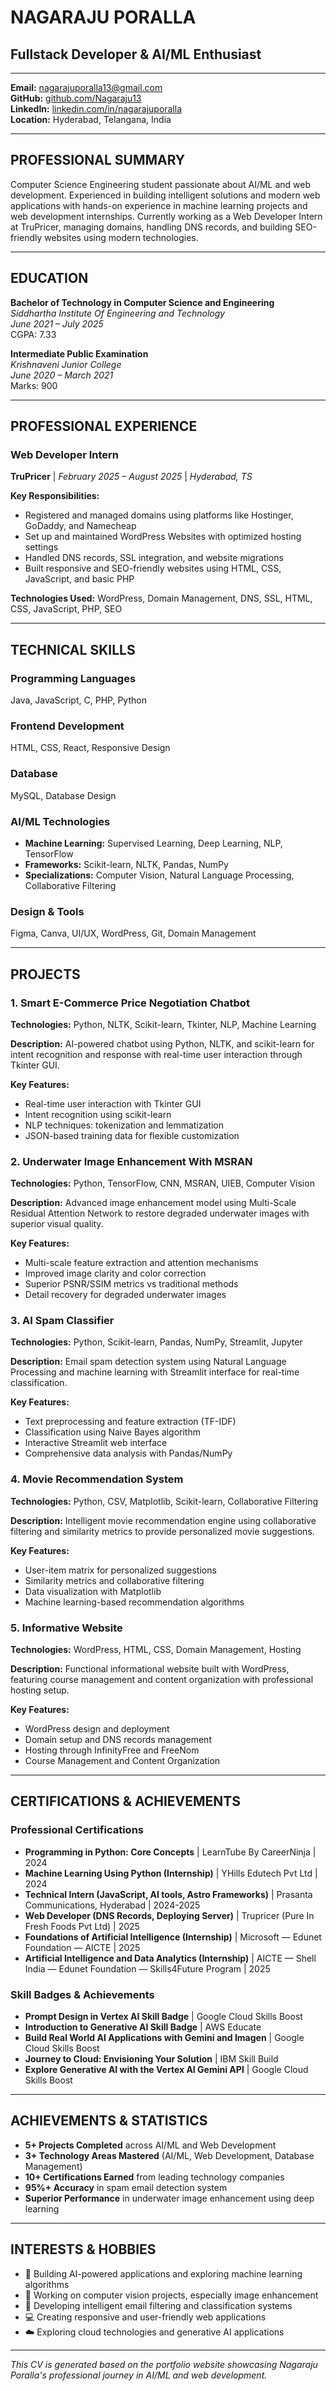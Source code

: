 # NAGARAJU PORALLA
## Fullstack Developer & AI/ML Enthusiast

---

**Email:** nagarajuporalla13@gmail.com  
**GitHub:** [github.com/Nagaraju13](https://github.com/Nagaraju13)  
**LinkedIn:** [linkedin.com/in/nagarajuporalla](https://linkedin.com/in/nagarajuporalla)  
**Location:** Hyderabad, Telangana, India

---

## PROFESSIONAL SUMMARY

Computer Science Engineering student passionate about AI/ML and web development. Experienced in building intelligent solutions and modern web applications with hands-on experience in machine learning projects and web development internships. Currently working as a Web Developer Intern at TruPricer, managing domains, handling DNS records, and building SEO-friendly websites using modern technologies.

---

## EDUCATION

**Bachelor of Technology in Computer Science and Engineering**  
*Siddhartha Institute Of Engineering and Technology*  
*June 2021 – July 2025*  
CGPA: 7.33

**Intermediate Public Examination**  
*Krishnaveni Junior College*  
*June 2020 – March 2021*  
Marks: 900

---

## PROFESSIONAL EXPERIENCE

### Web Developer Intern
**TruPricer** | *February 2025 – August 2025* | *Hyderabad, TS*

**Key Responsibilities:**
- Registered and managed domains using platforms like Hostinger, GoDaddy, and Namecheap
- Set up and maintained WordPress Websites with optimized hosting settings
- Handled DNS records, SSL integration, and website migrations
- Built responsive and SEO-friendly websites using HTML, CSS, JavaScript, and basic PHP

**Technologies Used:** WordPress, Domain Management, DNS, SSL, HTML, CSS, JavaScript, PHP, SEO

---

## TECHNICAL SKILLS

### Programming Languages
Java, JavaScript, C, PHP, Python

### Frontend Development
HTML, CSS, React, Responsive Design

### Database
MySQL, Database Design

### AI/ML Technologies
- **Machine Learning:** Supervised Learning, Deep Learning, NLP, TensorFlow
- **Frameworks:** Scikit-learn, NLTK, Pandas, NumPy
- **Specializations:** Computer Vision, Natural Language Processing, Collaborative Filtering

### Design & Tools
Figma, Canva, UI/UX, WordPress, Git, Domain Management

---

## PROJECTS

### 1. Smart E-Commerce Price Negotiation Chatbot
**Technologies:** Python, NLTK, Scikit-learn, Tkinter, NLP, Machine Learning

**Description:** AI-powered chatbot using Python, NLTK, and scikit-learn for intent recognition and response with real-time user interaction through Tkinter GUI.

**Key Features:**
- Real-time user interaction with Tkinter GUI
- Intent recognition using scikit-learn
- NLP techniques: tokenization and lemmatization
- JSON-based training data for flexible customization

### 2. Underwater Image Enhancement With MSRAN
**Technologies:** Python, TensorFlow, CNN, MSRAN, UIEB, Computer Vision

**Description:** Advanced image enhancement model using Multi-Scale Residual Attention Network to restore degraded underwater images with superior visual quality.

**Key Features:**
- Multi-scale feature extraction and attention mechanisms
- Improved image clarity and color correction
- Superior PSNR/SSIM metrics vs traditional methods
- Detail recovery for degraded underwater images

### 3. AI Spam Classifier
**Technologies:** Python, Scikit-learn, Pandas, NumPy, Streamlit, Jupyter

**Description:** Email spam detection system using Natural Language Processing and machine learning with Streamlit interface for real-time classification.

**Key Features:**
- Text preprocessing and feature extraction (TF-IDF)
- Classification using Naive Bayes algorithm
- Interactive Streamlit web interface
- Comprehensive data analysis with Pandas/NumPy

### 4. Movie Recommendation System
**Technologies:** Python, CSV, Matplotlib, Scikit-learn, Collaborative Filtering

**Description:** Intelligent movie recommendation engine using collaborative filtering and similarity metrics to provide personalized movie suggestions.

**Key Features:**
- User-item matrix for personalized suggestions
- Similarity metrics and collaborative filtering
- Data visualization with Matplotlib
- Machine learning-based recommendation algorithms

### 5. Informative Website
**Technologies:** WordPress, HTML, CSS, Domain Management, Hosting

**Description:** Functional informational website built with WordPress, featuring course management and content organization with professional hosting setup.

**Key Features:**
- WordPress design and deployment
- Domain setup and DNS records management
- Hosting through InfinityFree and FreeNom
- Course Management and Content Organization

---

## CERTIFICATIONS & ACHIEVEMENTS

### Professional Certifications
- **Programming in Python: Core Concepts** | LearnTube By CareerNinja | 2024
- **Machine Learning Using Python (Internship)** | YHills Edutech Pvt Ltd | 2024
- **Technical Intern (JavaScript, AI tools, Astro Frameworks)** | Prasanta Communications, Hyderabad | 2024-2025
- **Web Developer (DNS Records, Deploying Server)** | Trupricer (Pure In Fresh Foods Pvt Ltd) | 2025
- **Foundations of Artificial Intelligence (Internship)** | Microsoft — Edunet Foundation — AICTE | 2025
- **Artificial Intelligence and Data Analytics (Internship)** | AICTE — Shell India — Edunet Foundation — Skills4Future Program | 2025

### Skill Badges & Achievements
- **Prompt Design in Vertex AI Skill Badge** | Google Cloud Skills Boost
- **Introduction to Generative AI Skill Badge** | AWS Educate
- **Build Real World AI Applications with Gemini and Imagen** | Google Cloud Skills Boost
- **Journey to Cloud: Envisioning Your Solution** | IBM Skill Build
- **Explore Generative AI with the Vertex AI Gemini API** | Google Cloud Skills Boost

---

## ACHIEVEMENTS & STATISTICS

- **5+ Projects Completed** across AI/ML and Web Development
- **3+ Technology Areas Mastered** (AI/ML, Web Development, Database Management)
- **10+ Certifications Earned** from leading technology companies
- **95%+ Accuracy** in spam email detection system
- **Superior Performance** in underwater image enhancement using deep learning

---

## INTERESTS & HOBBIES

- 🤖 Building AI-powered applications and exploring machine learning algorithms
- 🌊 Working on computer vision projects, especially image enhancement
- 📧 Developing intelligent email filtering and classification systems
- 💻 Creating responsive and user-friendly web applications
- ☁️ Exploring cloud technologies and generative AI applications

---

*This CV is generated based on the portfolio website showcasing Nagaraju Poralla's professional journey in AI/ML and web development.*
